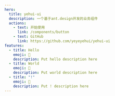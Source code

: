 ```yaml
---
hero:
  title: yehui-ui
  description: 一个基于ant.design开发的业务组件
  actions:
    - text: 开始使用
      link: /components/button
    - text: GitHub
      link: https://github.com/yeyeyehui/yehui-ui
features:
  - title: Hello
    emoji: 💎
    description: Put hello description here
  - title: World
    emoji: 🌈
    description: Put world description here
  - title: "!"
    emoji: 🚀
    description: Put ! description here
---
```

